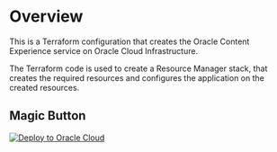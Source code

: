 # Overview
This is a Terraform configuration that creates the Oracle Content Experience service on Oracle Cloud Infrastructure.

The Terraform code is used to create a Resource Manager stack, that creates the required resources and configures the application on the created resources.
## Magic Button 
[![Deploy to Oracle Cloud](https://oci-resourcemanager-plugin.plugins.oci.oraclecloud.com/latest/deploy-to-oracle-cloud.svg)](https://cloud.oracle.com/resourcemanager/stacks/create?zipUrl=https://github.com/oracle/terraform-provider-oci/releases/latest/download/example_oracle_content_experience.zip)